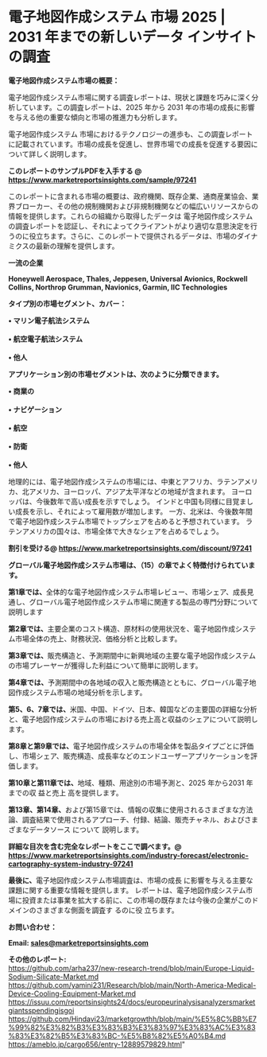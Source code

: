 # 電子地図作成システム 市場 2025 | 2031 年までの新しいデータ インサイトの調査

<strong><b>電子地図作成システム市場の概要：</b></strong>

電子地図作成システム市場に関する調査レポートは、現状と課題を巧みに深く分析しています。この調査レポートは、2025 年から 2031 年の市場の成長に影響を与える他の重要な傾向と市場の推進力も分析します。

電子地図作成システム 市場におけるテクノロジーの進歩も、この調査レポートに記載されています。市場の成長を促進し、世界市場での成長を促進する要因について詳しく説明します。

<strong>このレポートのサンプルPDFを入手する @ <a href=https://www.marketreportsinsights.com/sample/97241>https://www.marketreportsinsights.com/sample/97241</a></strong>

このレポートに含まれる市場の概要は、政府機関、既存企業、通商産業協会、業界ブローカー、その他の規制機関および非規制機関などの幅広いリソースからの情報を提供します。これらの組織から取得したデータは 電子地図作成システム の調査レポートを認証し、それによってクライアントがより適切な意思決定を行うのに役立ちます。さらに、このレポートで提供されるデータは、市場のダイナミクスの最新の理解を提供します。

<strong>一流の企業</strong>

<strong><b>Honeywell Aerospace, Thales, Jeppesen, Universal Avionics, Rockwell Collins, Northrop Grumman, Navionics, Garmin, IIC Technologies</b></strong>

<strong><b>タイプ別の市場セグメント、カバー：</b></strong>

<strong>• マリン電子航法システム<br><br>• 航空電子航法システム<br><br>• 他人</strong>

<strong><b>アプリケーション別の市場セグメントは、次のように分類できます。</b></strong>

<strong>• 商業の<br><br>• ナビゲーション<br><br>• 航空<br><br>• 防衛<br><br>• 他人</strong>

 地理的には、電子地図作成システムの市場には、中東とアフリカ、ラテンアメリカ、北アメリカ、ヨーロッパ、アジア太平洋などの地域が含まれます。 ヨーロッパは、今後数年で高い成長を示すでしょう。 インドと中国も同様に目覚ましい成長を示し、それによって雇用数が増加します。 一方、北米は、今後数年間で電子地図作成システム市場でトップシェアを占めると予想されています。 ラテンアメリカの国々は、市場全体で大きなシェアを占めるでしょう。

<strong>割引を受ける@ <a href=https://www.marketreportsinsights.com/discount/97241>https://www.marketreportsinsights.com/discount/97241</a></strong>

<strong><b>グローバル電子地図作成システム市場は、（15）の章でよく特徴付けられています。</b></strong>

<strong><b>第</b></strong><strong><b>1章では、</b></strong>全体的な電子地図作成システム市場レビュー、市場シェア、成長見通し、グローバル電子地図作成システム市場に関連する製品の専門分野について説明します

<strong><b>第2章では、</b></strong>主要企業のコスト構造、原材料の使用状況を、電子地図作成システム市場全体の売上、財務状況、価格分析と比較します。

<strong><b>第3章では、</b></strong>販売構造と、予測期間中に新興地域の主要な電子地図作成システムの市場プレーヤーが獲得した利益について簡単に説明します。

<strong><b>第4章では、</b></strong>予測期間中の各地域の収入と販売構造とともに、グローバル電子地図作成システム市場の地域分析を示します。

<strong><b>第5、6、7章では、</b></strong>米国、中国、ドイツ、日本、韓国などの主要国の詳細な分析と、電子地図作成システムの市場における売上高と収益のシェアについて説明します。

<strong><b>第8章と第9章では、</b></strong>電子地図作成システムの市場全体を製品タイプごとに評価し、市場シェア、販売構造、成長率などのエンドユーザーアプリケーションを評価します。

<strong><b>第10章と第11章では、</b></strong>地域、種類、用途別の市場予測と、2025 年から2031 年までの収 益と売上 高を提供します。

<strong><b>第13章、第14章、</b></strong>および第15章では、情報の収集に使用されるさまざまな方法論、調査結果で使用されるアプローチ、付録、結論、販売チャネル、およびさまざまなデータソース について 説明します。

<strong>詳細な目次を含む完全なレポートをここで調べます。@ <a href=https://www.marketreportsinsights.com/industry-forecast/electronic-cartography-system-industry-97241>https://www.marketreportsinsights.com/industry-forecast/electronic-cartography-system-industry-97241</a></strong>

<strong><b>最後に、</b></strong>電子地図作成システム市場調査は、市場の成長 に影響を</a>与える主要な課題に関する重要な情報を提供します。 レポートは、電子地図作成システム市場に投資または事業を拡大する前に、この市場の既存または今後の企業がこのドメインのさまざまな側面を調査す るのに役 立ちます。

<strong><b>お問い合わせ：</b></strong>

<strong>Email: </strong><a href=mailto:sales@marketreportsinsights.com><strong>sales@marketreportsinsights.com</strong></a>

<strong>その他のレポート:</strong>
<br>
<a href=https://github.com/arha237/new-research-trend/blob/main/Europe-Liquid-Sodium-Silicate-Market.md>https://github.com/arha237/new-research-trend/blob/main/Europe-Liquid-Sodium-Silicate-Market.md</a>
<br>
<a href=https://github.com/yamini231/Research/blob/main/North-America-Medical-Device-Cooling-Equipment-Market.md>https://github.com/yamini231/Research/blob/main/North-America-Medical-Device-Cooling-Equipment-Market.md</a>
<br>
<a href=https://issuu.com/reportsinsights24/docs/europeurinalysisanalyzersmarketgiantsspendingisgoi>https://issuu.com/reportsinsights24/docs/europeurinalysisanalyzersmarketgiantsspendingisgoi</a>
<br>
<a href=https://github.com/Hindavi23/marketgrowthh/blob/main/%E5%8C%BB%E7%99%82%E3%82%B3%E3%83%B3%E3%83%97%E3%83%AC%E3%83%83%E3%82%B5%E3%83%BC-%E5%B8%82%E5%A0%B4.md>https://github.com/Hindavi23/marketgrowthh/blob/main/%E5%8C%BB%E7%99%82%E3%82%B3%E3%83%B3%E3%83%97%E3%83%AC%E3%83%83%E3%82%B5%E3%83%BC-%E5%B8%82%E5%A0%B4.md</a>
<br>
<a href=https://ameblo.jp/cargo656/entry-12889579829.html>https://ameblo.jp/cargo656/entry-12889579829.html</a>"
